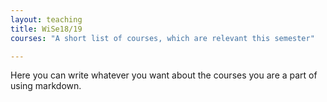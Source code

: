 ```yaml
---
layout: teaching
title: WiSe18/19
courses: "A short list of courses, which are relevant this semester"

---
```


Here you can write whatever you want about the courses you are a part of using markdown.

